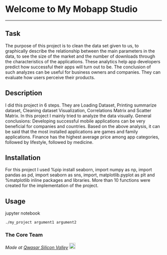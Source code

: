 # Welcome to My Mobapp Studio
***

## Task
The purpose of this project is to clean the data set given to us, to graphically describe the relationship between the main parameters in the data, to see the size of the market and the number of downloads through the characteristics of the applications. These analytics help app developers predict how successful their apps will turn out to be. The conclusion of such analyzes can be useful for business owners and companies. They can evaluate how users perceive their products.

## Description
I did this project in 6 steps. They are Loading Dataset, Printing summarize dataset, Cleaning dataset Visualization, Correlations Matrix and Scatter Matrix. In this project I mainly tried to analyze the data visually. General conclusions: Developing successful mobile applications can be very beneficial for companies and countries. Based on the above analysis, it can be said that the most installed applications are games and family applications. Finance has the highest average price among app categories, followed by lifestyle, followed by medicine.

## Installation
For this project I used %pip install seaborn, import numpy as np, import pandas as pd, import seaborn as sns, import, matplotlib.pyplot as plt and %matplotlib inline packages and libraries. More than 10 functions were created for the implementation of the project.

## Usage
jupyter notebook
```
./my_project argument1 argument2
```

### The Core Team


<span><i>Made at <a href='https://qwasar.io'>Qwasar Silicon Valley</a></i></span>
<span><img alt='Qwasar Silicon Valley Logo' src='https://storage.googleapis.com/qwasar-public/qwasar-logo_50x50.png' width='20px'></span>
